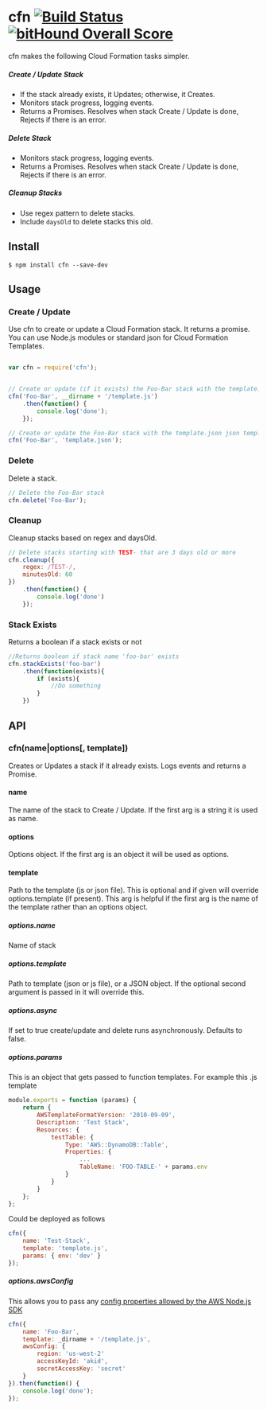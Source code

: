 # cfn [![Build Status](https://travis-ci.org/Nordstrom/cfn.svg?branch=master)](https://travis-ci.org/Nordstrom/cfn) [![bitHound Overall Score](https://www.bithound.io/github/Nordstrom/cfn/badges/score.svg)](https://www.bithound.io/github/Nordstrom/cfn)

cfn makes the following Cloud Formation tasks simpler.
##### Create / Update Stack
* If the stack already exists, it Updates; otherwise, it Creates.
* Monitors stack progress, logging events.
* Returns a Promises.  Resolves when stack Create / Update is done, Rejects if there is an error.

##### Delete Stack
* Monitors stack progress, logging events.
* Returns a Promises.  Resolves when stack Create / Update is done, Rejects if there is an error.

##### Cleanup Stacks
* Use regex pattern to delete stacks.
* Include `daysOld` to delete stacks this old.

## Install
```
$ npm install cfn --save-dev
```

## Usage

### Create / Update
Use cfn to create or update a Cloud Formation stack.  It returns a promise.  You can use Node.js modules or standard
json for Cloud Formation Templates.

```javascript

var cfn = require('cfn');


// Create or update (if it exists) the Foo-Bar stack with the template.js Node.js module.
cfn('Foo-Bar', __dirname + '/template.js')
    .then(function() {
        console.log('done');
    });

// Create or update the Foo-Bar stack with the template.json json template.
cfn('Foo-Bar', 'template.json');

```

### Delete
Delete a stack.

```javascript
// Delete the Foo-Bar stack
cfn.delete('Foo-Bar');
```

### Cleanup
Cleanup stacks based on regex and daysOld.

```javascript
// Delete stacks starting with TEST- that are 3 days old or more
cfn.cleanup({
    regex: /TEST-/,
    minutesOld: 60
})
    .then(function() {
        console.log('done')
    });
```

### Stack Exists
Returns a boolean if a stack exists or not
```javascript
//Returns boolean if stack name 'foo-bar' exists
cfn.stackExists('foo-bar')
    .then(function(exists){
        if (exists){
            //Do something
        }
    })
```

## API

### cfn(name|options[, template])
Creates or Updates a stack if it already exists.  Logs events and returns a Promise.

#### name
The name of the stack to Create / Update.  If the first arg is a string it is used as name.

#### options
Options object.  If the first arg is an object it will be used as options.

#### template
Path to the template (js or json file).  This is optional and if given will override options.template (if present).  This arg is helpful if the first arg is the name of the template rather than an options object.

##### options.name
Name of stack

##### options.template
Path to template (json or js file), or a JSON object. If the optional second argument is passed in it
will override this.

##### options.async
If set to true create/update and delete runs asynchronously. Defaults to false.

##### options.params
This is an object that gets passed to function templates.  For example this .js template
```javascript
module.exports = function (params) {
    return {
        AWSTemplateFormatVersion: '2010-09-09',
        Description: 'Test Stack',
        Resources: {
            testTable: {
                Type: 'AWS::DynamoDB::Table',
                Properties: {
                    ...
                    TableName: 'FOO-TABLE-' + params.env
                }
            }
        }
    };
};
```

Could be deployed as follows
```javascript
cfn({
    name: 'Test-Stack',
    template: 'template.js',
    params: { env: 'dev' }
});
```

##### options.awsConfig
This allows you to pass any [config properties allowed by the AWS Node.js SDK](http://docs.aws.amazon.com/AWSJavaScriptSDK/guide/node-configuring.html)

```javascript
cfn({
    name: 'Foo-Bar',
    template: _dirname + '/template.js',
    awsConfig: {
        region: 'us-west-2'
        accessKeyId: 'akid',
        secretAccessKey: 'secret'
    }
}).then(function() {
    console.log('done');
});
```
